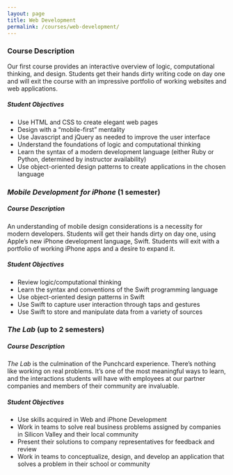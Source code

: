 ```yaml
---
layout: page
title: Web Development
permalink: /courses/web-development/
---
```


<article class="catalog-course" markdown="1">

### Course Description

Our first course provides an interactive overview of logic, computational thinking, and design. Students get their hands dirty writing code on day one and will exit the course with an impressive portfolio of working websites and web applications.

##### Student Objectives

* Use HTML and CSS to create elegant web pages
*	Design with a “mobile-first” mentality
*	Use Javascript and jQuery as needed to improve the user interface
*	Understand the foundations of logic and computational thinking
*	Learn the syntax of a modern development language (either Ruby or Python, determined by instructor availability)
*	Use object-oriented design patterns to create applications in the chosen language  

</article>

<article class="catalog-course" markdown="1">

### *Mobile Development for iPhone* (1 semester)

##### Course Description

An understanding of mobile design considerations is a necessity for modern developers. Students will get their hands dirty on day one, using Apple’s new iPhone development language, Swift. Students will exit with a portfolio of working iPhone apps and a desire to expand it.

##### Student Objectives

* Review logic/computational thinking
* Learn the syntax and conventions of the Swift programming language
* Use object-oriented design patterns in Swift
* Use Swift to capture user interaction through taps and gestures
* Use Swift to store and manipulate data from a variety of sources

</article>

<article class="catalog-course" markdown="1">

### *The Lab* (up to 2 semesters)

##### Course Description

*The Lab* is the culmination of the Punchcard experience. There’s nothing like working on real problems. It’s one of the most meaningful ways to learn, and the interactions students will have with employees at our partner companies and members of their community are invaluable.

##### Student Objectives

*	Use skills acquired in Web and iPhone Development
*	Work in teams to solve real business problems assigned by companies in Silicon Valley and their local community
*	Present their solutions to company representatives for feedback and review
*	Work in teams to conceptualize, design, and develop an application that solves a problem in their school or community

</article>
